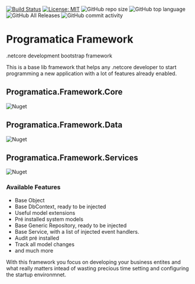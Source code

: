[![Build Status](https://programaticasoftware.visualstudio.com/Programatica.Framework/_apis/build/status/ruialexrib.Programatica.Framework?branchName=master)](https://programaticasoftware.visualstudio.com/Programatica.Framework/_build/latest?definitionId=12&branchName=master) [![License: MIT](https://img.shields.io/badge/License-MIT-yellow.svg)](https://opensource.org/licenses/MIT) ![GitHub repo size](https://img.shields.io/github/repo-size/ruialexrib/Programatica.Framework) ![GitHub top language](https://img.shields.io/github/languages/top/ruialexrib/Programatica.Framework) ![GitHub All Releases](https://img.shields.io/github/downloads/ruialexrib/Programatica.Framework/total) ![GitHub commit activity](https://img.shields.io/github/commit-activity/w/ruialexrib/Programatica.Framework)

# Programatica Framework
.netcore development bootstrap framework

This is a base lib framework that helps any .netcore developer to start programming a new application with a lot of features already enabled. 

## Programatica.Framework.Core
![Nuget](https://img.shields.io/nuget/v/Programatica.Framework.Core)

## Programatica.Framework.Data
![Nuget](https://img.shields.io/nuget/v/Programatica.Framework.Data)

## Programatica.Framework.Services
![Nuget](https://img.shields.io/nuget/v/Programatica.Framework.Services)

### Available Features
- Base Object
- Base DbContext, ready to be injected
- Useful model extensions
- Pré installed system models
- Base Generic Repository, ready to be injected
- Base Service, with a list of injected event handlers.
- Audit pré installed
- Track all model changes
- and much more

With this framework you focus on developing your business entites and what really matters intead of wasting precious time setting and configuring the startup environmnet.
